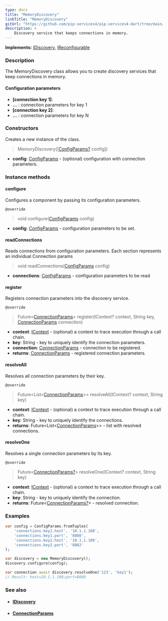 ```yaml
---
type: docs
title: "MemoryDiscovery"
linkTitle: "MemoryDiscovery"
gitUrl: "https://github.com/pip-services4/pip-services4-dart/tree/main/pip-services4-config-dart"
description: >
    Discovery service that keeps connections in memory.
---
```


**Implements:** [IDiscovery](../idiscovery), [IReconfigurable](../../../components/config/ireconfigurable)

### Description

The MemoryDiscovery class allows you to create discovery services that keep connections in memory.


#### Configuration parameters

- **[connection key 1]**:
- **...** : connection parameters for key 1
- **[connection key 2]**:
- **...** : connection parameters for key N


### Constructors
Creates a new instance of the class.

> MemoryDiscovery([[ConfigParams?](../../../components/config/config_params) config])

- **config**: [ConfigParams](../../../components/config/config_params) - (optional) configuration with connection parameters.


### Instance methods

#### configure
Configures a component by passing its configuration parameters.

`@override`
> void configure([ConfigParams](../../../components/config/config_params) config)

- **config**: [ConfigParams](../../../components/config/config_params) - configuration parameters to be set.


#### readConnections
Reads connections from configuration parameters.
Each section represents an individual Connection params

> void readConnections([ConfigParams](../../../components/config/config_params) config)

- **connections**: [ConfigParams](../../../components/config/config_params) - configuration parameters to be read


#### register
Registers connection parameters into the discovery service.

`@override`
> Future<[ConnectionParams](../connection_params)> register(IContext? context, String key, [ConnectionParams](../connection_params) connection)
- **context**: [IContext](../../../components/context/icontext) - (optional) a context to trace execution through a call chain.
- **key**: String - key to uniquely identify the connection parameters.
- **connection**: [ConnectionParams](../connection_params) - connection to be registered.
- **returns**: [ConnectionParams](../connection_params) - registered connection parameters.


#### resolveAll
Resolves all connection parameters by their key.

`@override`
> Future\<List\<[ConnectionParams](../connection_params)\>\> resolveAll(IContext? context, String key)

- **context**: [IContext](../../../components/context/icontext) - (optional) a context to trace execution through a call chain.
- **key**: String - key to uniquely identify the connections.
- **returns**: Future\<List\<[ConnectionParams](../connection_params)\>\> - list with resolved connections.


#### resolveOne
Resolves a single connection parameters by its key.

`@override`
> Future<[ConnectionParams?](../connection_params)> resolveOne(IContext? context, String key)

- **context**: [IContext](../../../components/context/icontext) - (optional) a context to trace execution through a call chain.
- **key**: String - key to uniquely identify the connection. 
- **returns**: Future<[ConnectionParams?](../connection_params)> - resolved connection.

### Examples

```dart
var config = ConfigParams.fromTuples(
    'connections.key1.host', '10.1.1.100',
    'connections.key1.port', '8080',
    'connections.key2.host', '10.1.1.100',
    'connections.key2.port', '8082'
);

var discovery = new MemoryDiscovery();
discovery.configure(config);

var connection await discovery.resolveOne('123', 'key1');
// Result: host=10.1.1.100;port=8080
```

### See also
- #### [IDiscovery](../idiscovery)
- #### [ConnectionParams](../connection_params)
